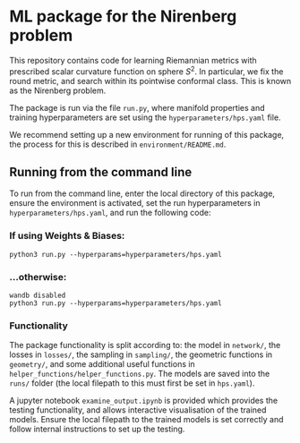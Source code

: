 # ML package for the Nirenberg problem
This repository contains code for learning Riemannian metrics with prescribed scalar curvature function on sphere $S^2$. In particular, we fix the round metric, and search within its pointwise conformal class. This is known as the Nirenberg problem.
  
The package is run via the file `run.py`, where manifold properties and training hyperparameters are set using the `hyperparameters/hps.yaml` file. 

We recommend setting up a new environment for running of this package, the process for this is described in `environment/README.md`.  

## Running from the command line  
To run from the command line, enter the local directory of this package, ensure the environment is activated, set the run hyperparameters in `hyperparameters/hps.yaml`, and run the following code:  
### If using Weights & Biases:
```
python3 run.py --hyperparams=hyperparameters/hps.yaml
```
### ...otherwise:
```
wandb disabled
python3 run.py --hyperparams=hyperparameters/hps.yaml
```

### Functionality
The package functionality is split according to: the model in `network/`, the losses in `losses/`, the sampling in `sampling/`, the geometric functions in `geometry/`, and some additional useful functions in `helper_functions/helper_functions.py`. The models are saved into the `runs/` folder (the local filepath to this must first be set in `hps.yaml`).

A jupyter notebook `examine_output.ipynb` is provided which provides the testing functionality, and allows interactive visualisation of the trained models. Ensure the local filepath to the trained models is set correctly and follow internal instructions to set up the testing.   
  

